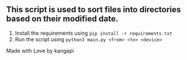 ## This script is used to sort files into directories based on their modified date.

1. Install the requirements using `pip install -r requirements.txt`
2. Run the script using `python3 main.py <from> <to> <device>`

Made with Love by kangapi